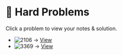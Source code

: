# 🔴 Hard Problems

Click a problem to view your notes & solution.

- ![2106](https://img.shields.io/badge/2106-Maximum_Fruits_Harvested_After_at_Most_K_Steps-red) → [View](/problems/2106.md)
- ![3369](https://img.shields.io/badge/3369-Find_the_Maximum_Number_of_Fruits_Collected-red) → [View](/problems/3369.md)

